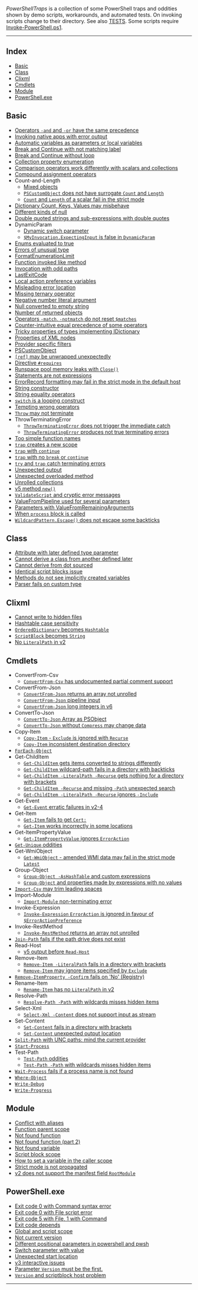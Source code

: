 ﻿
[TESTS]: ./TESTS.md
[Invoke-PowerShell.ps1]: https://www.powershellgallery.com/packages/Invoke-PowerShell

*PowerShellTraps* is a collection of some PowerShell traps and oddities shown
by demo scripts, workarounds, and automated tests. On invoking scripts change
to their directory. See also [TESTS]. Some scripts require
[Invoke-PowerShell.ps1].

---

## Index

- [Basic](#basic)
- [Class](#class)
- [Clixml](#clixml)
- [Cmdlets](#cmdlets)
- [Module](#module)
- [PowerShell.exe](#powershellexe)

## Basic

<!--Basic-->
- [Operators `-and` and `-or` have the same precedence](Basic/And-and-or-have-same-precedence)
- [Invoking native apps with error output](Basic/App-with-error-output)
- [Automatic variables as parameters or local variables](Basic/Automatic-variables)
- [Break and Continue with not matching label](Basic/Break-and-Continue-with-not-matching-label)
- [Break and Continue without loop](Basic/Break-and-Continue-without-loop)
- [Collection property enumeration](Basic/Collection-property-enumeration)
- [Comparison operators work differently with scalars and collections](Basic/Comparison-operators-with-collections)
- [Compound assignment operators](Basic/Compound-assignment-operators)
- Count-and-Length
    - [Mixed objects](Basic/Count-and-Length/Mixed-objects)
    - [`PSCustomObject` does not have surrogate `Count` and `Length`](Basic/Count-and-Length/PSCustomObject)
    - [`Count` and `Length` of a scalar fail in the strict mode](Basic/Count-and-Length/Strict-Mode)
- [Dictionary Count, Keys, Values may misbehave](Basic/Dictionary-Count-Keys-Values)
- [Different kinds of null](Basic/Different-kinds-of-null)
- [Double quoted strings and sub-expressions with double quotes](Basic/Double-quoted-string)
- DynamicParam
    - [Dynamic switch parameter](Basic/DynamicParam/Dynamic-switch-parameter)
    - [`$MyInvocation.ExpectingInput` is false in `DynamicParam`](Basic/DynamicParam/ExpectingInput-is-false)
- [Enums evaluated to true](Basic/Enums-evaluated-to-true)
- [Errors of unusual type](Basic/Errors-of-unusual-type)
- [FormatEnumerationLimit](Basic/FormatEnumerationLimit)
- [Function invoked like method](Basic/Function-invoked-like-method)
- [Invocation with odd paths](Basic/Invocation-with-odd-paths)
- [LastExitCode](Basic/LastExitCode)
- [Local action preference variables](Basic/Local-ActionPreference)
- [Misleading error location](Basic/Misleading-error-location)
- [Missing ternary operator](Basic/Missing-ternary-operator)
- [Negative number literal argument](Basic/Negative-number-literal-argument)
- [Null converted to empty string](Basic/Null-converted-to-empty-string)
- [Number of returned objects](Basic/Number-of-returned-objects)
- [Operators `-match`, `-notmatch` do not reset `$matches`](Basic/Operators-match-notmatch-and-matches)
- [Counter-intuitive equal precedence of some operators](Basic/Operators-with-equal-precedence)
- [Tricky properties of types implementing IDictionary](Basic/Properties-of-IDictionary)
- [Properties of XML nodes](Basic/Properties-of-XmlNode)
- [Provider specific filters](Basic/Provider-specific-Filter)
- [PSCustomObject](Basic/PSCustomObject)
- [`[ref]` may be unwrapped unexpectedly](Basic/PSReference)
- [Directive `#requires`](Basic/Requires)
- [Runspace pool memory leaks with `Close()`](Basic/RunspacePool)
- [Statements are not expressions](Basic/Statements-are-not-expressions)
- [ErrorRecord formatting may fail in the strict mode in the default host](Basic/Strict-mode-ErrorRecord-formatting)
- [String constructor](Basic/String-constructor)
- [String equality operators](Basic/String-equality-operators)
- [`switch` is a looping construct](Basic/Switch-is-a-looping-construct)
- [Tempting wrong operators](Basic/Tempting-wrong-operators)
- [`Throw` may not terminate](Basic/Throw-may-not-terminate)
- ThrowTerminatingError
    - [`ThrowTerminatingError` does not trigger the immediate catch](Basic/ThrowTerminatingError/Catch-is-not-called)
    - [`ThrowTerminatingError` produces not true terminating errors](Basic/ThrowTerminatingError/Not-true-terminating)
- [Too simple function names](Basic/Too-simple-function-names)
- [`trap` creates a new scope](Basic/Trap-creates-a-new-scope)
- [`trap` with `continue`](Basic/Trap-with-continue)
- [`trap` with no `break` or `continue`](Basic/Trap-with-no-break-or-continue)
- [`try` and `trap` catch terminating errors](Basic/Try-and-trap-catch-terminating-errors)
- [Unexpected output](Basic/Unexpected-output)
- [Unexpected overloaded method](Basic/Unexpected-overloaded-method)
- [Unrolled collections](Basic/Unrolled-collections)
- [v5 method `new()`](Basic/v5-Method-New)
- [`ValidateScript` and cryptic error messages](Basic/ValidateScript-attribute)
- [ValueFromPipeline used for several parameters](Basic/ValueFromPipeline)
- [Parameters with ValueFromRemainingArguments](Basic/ValueFromRemainingArguments)
- [When `process` block is called](Basic/When-Process-block-is-called)
- [`WildcardPattern.Escape()` does not escape some backticks](Basic/WildcardPattern)
<!--Basic-->

## Class

<!--Class-->
- [Attribute with later defined type parameter](Class/Attribute-with-later-defined-type-parameter)
- [Cannot derive a class from another defined later](Class/Cannot-derive-from-defined-later)
- [Cannot derive from dot sourced](Class/Cannot-derive-from-dot-sourced)
- [Identical script blocks issue](Class/Identical-scriptblocks-issue)
- [Methods do not see implicitly created variables](Class/Method-cannot-see-created-variable)
- [Parser fails on custom type](Class/Parser-fails-on-custom-type)
<!--Class-->

## Clixml

<!--Clixml-->
- [Cannot write to hidden files](Clixml/Cannot-write-to-hidden-files)
- [Hashtable case sensitivity](Clixml/Hashtable-case-sensitivity)
- [`OrderedDictionary` becomes `Hashtable`](Clixml/OrderedDictionary-becomes-Hashtable)
- [`ScriptBlock` becomes `String`](Clixml/ScriptBlock-becomes-String)
- [No `LiteralPath` in v2](Clixml/v2-no-LiteralPath)
<!--Clixml-->

## Cmdlets

<!--Cmdlets-->
- ConvertFrom-Csv
    - [`ConvertFrom-Csv` has undocumented partial comment support](Cmdlets/ConvertFrom-Csv/Partial-comment-support)
- ConvertFrom-Json
    - [`ConvertFrom-Json` returns an array not unrolled](Cmdlets/ConvertFrom-Json/Not-unrolled-result)
    - [`ConvertFrom-Json` pipeline input](Cmdlets/ConvertFrom-Json/Piping-content)
    - [`ConvertFrom-Json` long integers in v6](Cmdlets/ConvertFrom-Json/v6-long-integers)
- ConvertTo-Json
    - [`ConvertTo-Json` Array as PSObject](Cmdlets/ConvertTo-Json/Array-as-PSObject)
    - [`ConvertTo-Json` without `Compress` may change data](Cmdlets/ConvertTo-Json/v3-Without-Compress)
- Copy-Item
    - [`Copy-Item` - `Exclude` is ignored with `Recurse`](Cmdlets/Copy-Item/Exclude-and-Recurse)
    - [`Copy-Item` inconsistent destination directory](Cmdlets/Copy-Item/Inconsistent-destination)
- [`ForEach-Object`](Cmdlets/ForEach-Object)
- Get-ChildItem
    - [`Get-ChildItem` gets items converted to strings differently](Cmdlets/Get-ChildItem/Different-FileInfo-ToString)
    - [`Get-ChildItem` wildcard-path fails in a directory with backticks](Cmdlets/Get-ChildItem/Directory-with-backticks)
    - [`Get-ChildItem -LiteralPath -Recurse` gets nothing for a directory with brackets](Cmdlets/Get-ChildItem/Directory-with-brackets)
    - [`Get-ChildItem -Recurse` and missing `-Path` unexpected search](Cmdlets/Get-ChildItem/Missing-path-and-Recurse)
    - [`Get-ChildItem -LiteralPath -Recurse` ignores `-Include`](Cmdlets/Get-ChildItem/v5-LiteralPath-Recurse-ignores-Include)
- Get-Event
    - [`Get-Event` erratic failures in v2-4](Cmdlets/Get-Event/v2-4-Erratic-failure)
- Get-Item
    - [`Get-Item` fails to get `Cert:`](Cmdlets/Get-Item/Certificate-provider)
    - [`Get-Item` works incorrectly in some locations](Cmdlets/Get-Item/Directory-with-brackets)
- Get-ItemPropertyValue
    - [`Get-ItemPropertyValue` ignores `ErrorAction`](Cmdlets/Get-ItemPropertyValue/ErrorAction-ignored)
- [`Get-Unique` oddities](Cmdlets/Get-Unique)
- Get-WmiObject
    - [`Get-WmiObject` - amended WMI data may fail in the strict mode `Latest`](Cmdlets/Get-WmiObject/Strict-mode-Latest)
- Group-Object
    - [`Group-Object -AsHashTable` and custom expressions](Cmdlets/Group-Object/AsHashTable)
    - [`Group-Object` and properties made by expressions with no values](Cmdlets/Group-Object/Expression-with-no-value)
- [`Import-Csv` may trim leading spaces](Cmdlets/Import-Csv)
- Import-Module
    - [`Import-Module` non-terminating error](Cmdlets/Import-Module/Non-terminating-error)
- Invoke-Expression
    - [`Invoke-Expression` `ErrorAction` is ignored in favour of `$ErrorActionPreference`](Cmdlets/Invoke-Expression/ErrorAction)
- Invoke-RestMethod
    - [`Invoke-RestMethod` returns an array not unrolled](Cmdlets/Invoke-RestMethod/Not-unrolled-result)
- [`Join-Path` fails if the path drive does not exist](Cmdlets/Join-Path)
- Read-Host
    - [v5 output before `Read-Host`](Cmdlets/Read-Host/v5-Output-before-Read-Host)
- Remove-Item
    - [`Remove-Item -LiteralPath` fails in a directory with brackets](Cmdlets/Remove-Item/Directory-with-brackets)
    - [`Remove-Item` may ignore items specified by `Exclude`](Cmdlets/Remove-Item/Exclude-may-be-ignored)
- [`Remove-ItemProperty -Confirm` fails on 'No' (Registry)](Cmdlets/Remove-ItemProperty)
- Rename-Item
    - [`Rename-Item` has no `LiteralPath` in v2](Cmdlets/Rename-Item/v2-no-LiteralPath)
- Resolve-Path
    - [`Resolve-Path -Path` with wildcards misses hidden items](Cmdlets/Resolve-Path/Wildcards-miss-hidden-items)
- Select-Xml
    - [`Select-Xml -Content` does not support input as stream](Cmdlets/Select-Xml/Content-as-stream)
- Set-Content
    - [`Set-Content` fails in a directory with brackets](Cmdlets/Set-Content/Directory-with-brackets)
    - [`Set-Content` unexpected output location](Cmdlets/Set-Content/Unexpected-output-location)
- [`Split-Path` with UNC paths: mind the current provider](Cmdlets/Split-Path)
- [`Start-Process`](Cmdlets/Start-Process)
- Test-Path
    - [`Test-Path` oddities](Cmdlets/Test-Path/Incorrect-in-odd-location)
    - [`Test-Path -Path` with wildcards misses hidden items](Cmdlets/Test-Path/Wildcards-miss-hidden-items)
- [`Wait-Process` fails if a process name is not found](Cmdlets/Wait-Process)
- [`Where-Object`](Cmdlets/Where-Object)
- [`Write-Debug`](Cmdlets/Write-Debug)
- [`Write-Progress`](Cmdlets/Write-Progress)
<!--Cmdlets-->

## Module

<!--Module-->
- [Conflict with aliases](Module/Conflict-with-aliases)
- [Function parent scope](Module/Function-parent-scope)
- [Not found function](Module/Not-found-function)
- [Not found function (part 2)](Module/Not-found-function-2)
- [Not found variable](Module/Not-found-variable)
- [Script block scope](Module/Script-block-scope)
- [How to set a variable in the caller scope](Module/Set-variable-in-caller-scope)
- [Strict mode is not propagated](Module/Strict-mode-is-not-propagated)
- [v2 does not support the manifest field `RootModule`](Module/v2-Manifest-RootModule-is-not-supported)
<!--Module-->

## PowerShell.exe

<!--PowerShell.exe-->
- [Exit code 0 with Command syntax error](PowerShell.exe/Exit-code-0-with-Command-syntax-error)
- [Exit code 0 with File script error](PowerShell.exe/Exit-code-0-with-File-script-error)
- [Exit code 5 with File, 1 with Command](PowerShell.exe/Exit-code-5-with-File-1-with-Command)
- [Exit code depends](PowerShell.exe/Exit-code-depends)
- [Global and script scope](PowerShell.exe/Global-and-script-scope)
- [Not current version](PowerShell.exe/Not-current-version)
- [Different positional parameters in powershell and pwsh](PowerShell.exe/Positional-Command-File)
- [Switch parameter with value](PowerShell.exe/Switch-parameter-with-value)
- [Unexpected start location](PowerShell.exe/Unexpected-start-location)
- [v3 interactive issues](PowerShell.exe/v3-Interactive-issues)
- [Parameter `Version` must be the first.](PowerShell.exe/Version-parameter)
- [`Version` and scriptblock host problem](PowerShell.exe/Version-scriptblock-host-problem)
<!--PowerShell.exe-->

---
